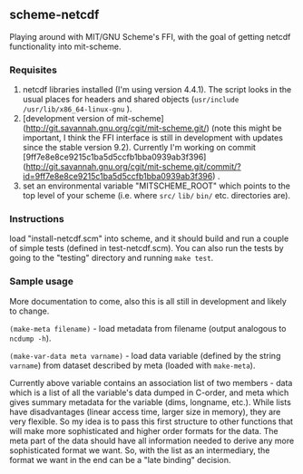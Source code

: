 ## scheme-netcdf ##

Playing around with MIT/GNU Scheme's FFI, with the goal of getting netcdf functionality into mit-scheme.

### Requisites ###

1. netcdf libraries installed (I'm using version 4.4.1). The script looks in the usual places for headers and shared objects (`usr/include` `/usr/lib/x86_64-linux-gnu` ).
2. [development version of mit-scheme] (http://git.savannah.gnu.org/cgit/mit-scheme.git/) (note this might be important, I think the FFI interface is still in development with updates since the stable version 9.2). Currently I'm working on commit [9ff7e8e8ce9215c1ba5d5ccfb1bba0939ab3f396] (http://git.savannah.gnu.org/cgit/mit-scheme.git/commit/?id=9ff7e8e8ce9215c1ba5d5ccfb1bba0939ab3f396) .
3. set an environmental variable "MITSCHEME_ROOT" which points to the top level of your scheme (i.e. where `src/` `lib/` `bin/` etc. directories are).

### Instructions ###

load  "install-netcdf.scm" into scheme, and it should build and run a couple of simple tests (defined in test-netcdf.scm). You can also run the tests by going to the "testing" directory and running `make test`.

### Sample usage ###

More documentation to come, also this is all still in development and likely to change.

`(make-meta filename)` - load metadata from filename (output analogous to `ncdump -h`).

`(make-var-data meta varname)` - load data variable (defined by the string `varname`) from dataset described by meta (loaded with `make-meta`).

Currently above variable contains an association list of two members - data which is a list of all the variable's data dumped in C-order, and meta which gives summary metadata for the variable (dims, longname, etc.). While lists have disadvantages (linear access time, larger size in memory), they are very flexible. So my idea is to pass this first structure to other functions that will make more sophisticated and higher order formats for the data. The meta part of the data should have all information needed to derive any more sophisticated format we want. So, with the list as an intermediary, the format we want in the end can be a "late binding" decision. 



